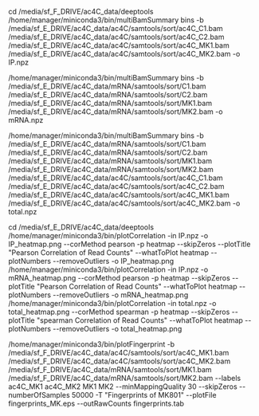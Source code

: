 cd /media/sf_F\_DRIVE/ac4C_data/deeptools
/home/manager/miniconda3/bin/multiBamSummary bins -b
/media/sf_E\_DRIVE/ac4C_data/ac4C/samtools/sort/ac4C_C1.bam
/media/sf_E\_DRIVE/ac4C_data/ac4C/samtools/sort/ac4C_C2.bam
/media/sf_E\_DRIVE/ac4C_data/ac4C/samtools/sort/ac4C_MK1.bam
/media/sf_E\_DRIVE/ac4C_data/ac4C/samtools/sort/ac4C_MK2.bam -o IP.npz

/home/manager/miniconda3/bin/multiBamSummary bins -b
/media/sf_E\_DRIVE/ac4C_data/mRNA/samtools/sort/C1.bam
/media/sf_E\_DRIVE/ac4C_data/mRNA/samtools/sort/C2.bam
/media/sf_E\_DRIVE/ac4C_data/mRNA/samtools/sort/MK1.bam
/media/sf_E\_DRIVE/ac4C_data/mRNA/samtools/sort/MK2.bam -o mRNA.npz

/home/manager/miniconda3/bin/multiBamSummary bins -b
/media/sf_E\_DRIVE/ac4C_data/mRNA/samtools/sort/C1.bam
/media/sf_E\_DRIVE/ac4C_data/mRNA/samtools/sort/C2.bam
/media/sf_E\_DRIVE/ac4C_data/mRNA/samtools/sort/MK1.bam
/media/sf_E\_DRIVE/ac4C_data/mRNA/samtools/sort/MK2.bam
/media/sf_E\_DRIVE/ac4C_data/ac4C/samtools/sort/ac4C_C1.bam
/media/sf_E\_DRIVE/ac4C_data/ac4C/samtools/sort/ac4C_C2.bam
/media/sf_E\_DRIVE/ac4C_data/ac4C/samtools/sort/ac4C_MK1.bam
/media/sf_E\_DRIVE/ac4C_data/ac4C/samtools/sort/ac4C_MK2.bam -o
total.npz

cd /media/sf_E\_DRIVE/ac4C_data/deeptools
/home/manager/miniconda3/bin/plotCorrelation -in IP.npz -o
IP_heatmap.png --corMethod pearson -p heatmap --skipZeros --plotTitle
"Pearson Correlation of Read Counts" --whatToPlot heatmap --plotNumbers
--removeOutliers -o IP_heatmap.png
/home/manager/miniconda3/bin/plotCorrelation -in IP.npz -o
mRNA_heatmap.png --corMethod pearson -p heatmap --skipZeros --plotTitle
"Pearson Correlation of Read Counts" --whatToPlot heatmap --plotNumbers
--removeOutliers -o mRNA_heatmap.png
/home/manager/miniconda3/bin/plotCorrelation -in total.npz -o
total_heatmap.png --corMethod spearman -p heatmap --skipZeros
--plotTitle "spearman Correlation of Read Counts" --whatToPlot heatmap
--plotNumbers --removeOutliers -o total_heatmap.png

/home/manager/miniconda3/bin/plotFingerprint -b
/media/sf_F\_DRIVE/ac4C_data/ac4C/samtools/sort/ac4C_MK1.bam
/media/sf_F\_DRIVE/ac4C_data/ac4C/samtools/sort/ac4C_MK2.bam
/media/sf_F\_DRIVE/ac4C_data/mRNA/samtools/sort/MK1.bam
/media/sf_F\_DRIVE/ac4C_data/mRNA/samtools/sort/MK2.bam --labels
ac4C_MK1 ac4C_MK2 MK1 MK2 --minMappingQuality 30 --skipZeros
--numberOfSamples 50000 -T "Fingerprints of MK801" --plotFile
fingerprints_MK.eps --outRawCounts fingerprints.tab
